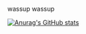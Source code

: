 wassup wassup

[![Anurag's GitHub stats](https://github-readme-stats.vercel.app/api?username=koh-jx&theme=radical)](https://github.com/koh-jx/github-readme-stats)

<!--
**koh-jx/koh-jx** is a ✨ _special_ ✨ repository because its `README.md` (this file) appears on your GitHub profile.

Here are some ideas to get you started:

- 🔭 I’m currently working on ...
- 🌱 I’m currently learning ...
- 👯 I’m looking to collaborate on ...
- 🤔 I’m looking for help with ...
- 💬 Ask me about ...
- 📫 How to reach me: ...
- 😄 Pronouns: ...
- ⚡ Fun fact: ...
-->
